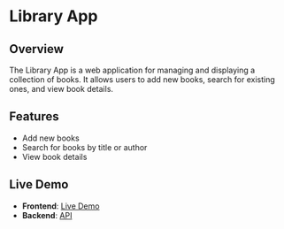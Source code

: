 # Library App

## Overview

The Library App is a web application for managing and displaying a collection of books. It allows users to add new books, search for existing ones, and view book details.

## Features

- Add new books
- Search for books by title or author
- View book details

## Live Demo

- **Frontend**: [Live Demo](https://66e05b997e444a4787e701ac--beamish-cheesecake-7f63dc.netlify.app/)
- **Backend**: [API](https://library-app-1-j5ql.onrender.com/)

